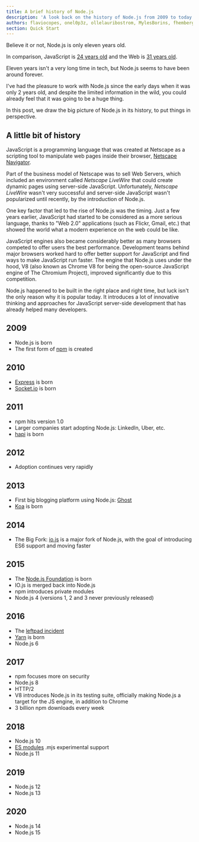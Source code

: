 ```yaml
---
title: A brief history of Node.js
description: 'A look back on the history of Node.js from 2009 to today'
authors: flaviocopes, onel0p3z, ollelauribostrom, MylesBorins, fhemberger, LaRuaNa, amiller-gh, ahmadawais, kevjin, keywordnew, karlhorky, bdharrington7, MalachiCunliffe
section: Quick Start
---
```


Believe it or not, Node.js is only eleven years old.

In comparison, JavaScript is [24 years old](https://en.wikipedia.org/wiki/JavaScript#Beginnings_at_Netscape) and the Web is [31 years old](https://howoldistheinter.net/).

Eleven years isn't a very long time in tech, but Node.js seems to have been around forever.

I've had the pleasure to work with Node.js since the early days when it was only 2 years old, and despite the limited information in the wild, you could already feel that it was going to be a huge thing.

In this post, we draw the big picture of Node.js in its history, to put things in perspective.

## A little bit of history

JavaScript is a programming language that was created at Netscape as a scripting tool to manipulate web pages inside their browser, [Netscape Navigator](https://en.wikipedia.org/wiki/Netscape_Navigator).

Part of the business model of Netscape was to sell Web Servers, which included an environment called _Netscape LiveWire_ that could create dynamic pages using server-side JavaScript. Unfortunately, _Netscape LiveWire_ wasn't very successful and server-side JavaScript wasn't popularized until recently, by the introduction of Node.js.

One key factor that led to the rise of Node.js was the timing. Just a few years earlier, JavaScript had started to be considered as a more serious language, thanks to "Web 2.0" applications (such as Flickr, Gmail, etc.) that showed the world what a modern experience on the web could be like.

JavaScript engines also became considerably better as many browsers competed to offer users the best performance. Development teams behind major browsers worked hard to offer better support for JavaScript and find ways to make JavaScript run faster. The engine that Node.js uses under the hood, V8 (also known as Chrome V8 for being the open-source JavaScript engine of The Chromium Project), improved significantly due to this competition.

Node.js happened to be built in the right place and right time, but luck isn't the only reason why it is popular today. It introduces a lot of innovative thinking and approaches for JavaScript server-side development that has already helped many developers.

## 2009

- Node.js is born
- The first form of [npm](https://www.npmjs.com/) is created

## 2010

- [Express](https://expressjs.com/) is born
- [Socket.io](https://socket.io) is born

## 2011

- npm hits version 1.0
- Larger companies start adopting Node.js: LinkedIn, Uber, etc.
- [hapi](https://hapijs.com) is born

## 2012

- Adoption continues very rapidly

## 2013

- First big blogging platform using Node.js: [Ghost](https://ghost.org/)
- [Koa](https://koajs.com/) is born

## 2014

- The Big Fork: [io.js](https://iojs.org/) is a major fork of Node.js, with the goal of introducing ES6 support and moving faster

## 2015

- The [Node.js Foundation](https://foundation.nodejs.org/) is born
- IO.js is merged back into Node.js
- npm introduces private modules
- Node.js 4 (versions 1, 2 and 3 never previously released)

## 2016

- The [leftpad incident](https://blog.npmjs.org/post/141577284765/kik-left-pad-and-npm)
- [Yarn](https://yarnpkg.com/en/) is born
- Node.js 6

## 2017

- npm focuses more on security
- Node.js 8
- HTTP/2
- V8 introduces Node.js in its testing suite, officially making Node.js a target for the JS engine, in addition to Chrome
- 3 billion npm downloads every week

## 2018

- Node.js 10
- [ES modules](https://nodejs.org/api/esm.html) .mjs experimental support
- Node.js 11

## 2019

- Node.js 12
- Node.js 13

## 2020

- Node.js 14
- Node.js 15

